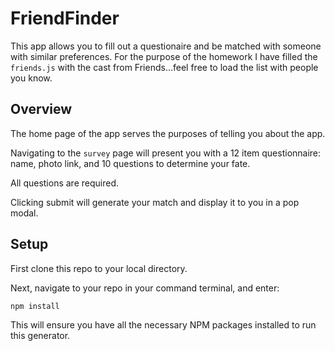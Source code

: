 # FriendFinder

This app allows you to fill out a questionaire and be matched with someone with similar preferences. For the purpose of the homework I have filled the `friends.js` with the cast from Friends...feel free to load the list with people you know.


## Overview

The home page of the app serves the purposes of telling you about the app.

Navigating to the `survey` page will present you with a 12 item questionnaire: name, photo link, and 10 questions to determine your fate.

All questions are required.

Clicking submit will generate your match and display it to you in a pop modal.

## Setup

First clone this repo to your local directory.

Next, navigate to your repo in your command terminal, and enter:

`npm install`

This will ensure you have all the necessary NPM packages installed to run this generator.
